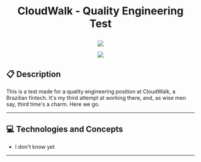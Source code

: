 # <p align = "center"> CloudWalk - Quality Engineering Test </p>

<p align="center" width="100px">
   <img src="https://external-content.duckduckgo.com/iu/?u=https%3A%2F%2Fbreezy-gallery.imgix.net%2F8791e510-106f-4605-b3cf-15ccb28e34a7%2FCloudWalk_Logo_Fundo_Branco-01.png&f=1&nofb=1&ipt=ade886e176fcf7be16fca802dcf36cf4ea5e364e2e9f3d3ef42e7b295195ad2d&ipo=images"/>
</p>

<p align = "center">
   <img src="https://img.shields.io/badge/author-adnanbezerra-4dae71?style=flat-square" />
</p>


##  :clipboard: Description

This is a test made for a quality engineering position at CloudWalk, a Brazilian fintech. It's my third attempt at working there, and, as wise men say, third time's a charm. Here we go.

***

## :computer:	 Technologies and Concepts

- I don't know yet

***

